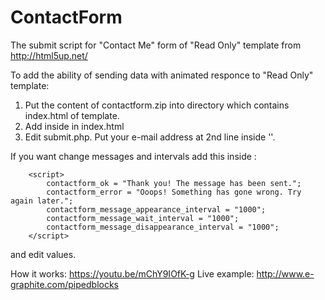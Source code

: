 # ContactForm
The submit script for "Contact Me" form of "Read Only" template from http://html5up.net/

To add the ability of sending data with animated responce to "Read Only" template:
1. Put the content of contactform.zip into directory which contains index.html of template.
2. Add <script type="text/javascript" language="javascript" src="contactform/contactform.nocache.js"></script> inside <head> in index.html
3. Edit submit.php. Put your e-mail address at 2nd line inside ''.

If you want change messages and intervals add this inside <head>:

		<script>
			contactform_ok = "Thank you! The message has been sent.";
			contactform_error = "Ooops! Something has gone wrong. Try again later.";
			contactform_message_appearance_interval = "1000";
			contactform_message_wait_interval = "1000";
			contactform_message_disappearance_interval = "1000";
		</script>

and edit values.

How it works: https://youtu.be/mChY9IOfK-g
Live example: http://www.e-graphite.com/pipedblocks


